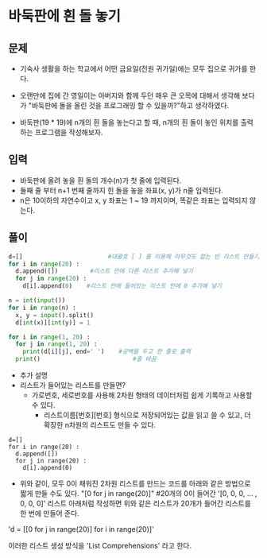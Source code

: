 # 바둑판에 흰 돌 놓기

## 문제
- 기숙사 생활을 하는 학교에서 어떤 금요일(전원 귀가일)에는 모두 집으로 귀가를 한다.

- 오랜만에 집에 간 영일이는 아버지와 함께 두던 매우 큰 오목에 대해서 생각해 보다가
"바둑판에 돌을 올린 것을 프로그래밍 할 수 있을까?"하고 생각하였다.

- 바둑판(19 * 19)에 n개의 흰 돌을 놓는다고 할 때,
n개의 흰 돌이 놓인 위치를 출력하는 프로그램을 작성해보자.

## 입력
- 바둑판에 올려 놓을 흰 돌의 개수(n)가 첫 줄에 입력된다.
- 둘째 줄 부터 n+1 번째 줄까지 힌 돌을 놓을 좌표(x, y)가 n줄 입력된다.
- n은 10이하의 자연수이고 x, y 좌표는 1 ~ 19 까지이며, 똑같은 좌표는 입력되지 않는다.

## 풀이
``` Python
d=[]                        #대괄호 [ ] 를 이용해 아무것도 없는 빈 리스트 만들기
for i in range(20) :
  d.append([])         #리스트 안에 다른 리스트 추가해 넣기
  for j in range(20) : 
    d[i].append(0)    #리스트 안에 들어있는 리스트 안에 0 추가해 넣기

n = int(input())
for i in range(n) :
  x, y = input().split()
  d[int(x)][int(y)] = 1

for i in range(1, 20) :
  for j in range(1, 20) : 
    print(d[i][j], end=' ')    #공백을 두고 한 줄로 출력
  print()                          #줄 바꿈
  ```
  
- 추가 설명
- 리스트가 들어있는 리스트를 만들면?
   - 가로번호, 세로번호를 사용해 2차원 형태의 데이터처럼 쉽게 기록하고 사용할 수 있다.
       - 리스트이름[번호][번호] 형식으로 저장되어있는 값을 읽고 쓸 수 있고, 더 확장한 n차원의 리스트도 만들 수 있다.


```
d=[]
for i in range(20) : 
  d.append([])
  for j in range(20) :  
    d[i].append(0)
```

- 위와 같이, 모두 0이 채워진 2차원 리스트를 만드는 코드를 아래와 같은 방법으로 짧게 만들 수도 있다.
 "[0 for j in range(20)]"  #20개의 0이 들어간 '[0, 0, 0, ... , 0, 0, 0]' 리스트 
아래처럼 작성하면 위와 같은 리스트가 20개가 들어간 리스트를 한 번에 만들어 준다.

'd = [[0 for j in range(20)] for i in range(20)]'

이러한 리스트 생성 방식을 'List Comprehensions' 라고 한다.
